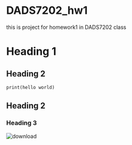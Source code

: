 # DADS7202_hw1
this is project for homework1 in DADS7202 class

# Heading 1
## Heading 2
```
print(hello world)
```
## Heading 2
### Heading 3

![download](https://user-images.githubusercontent.com/85028821/189327354-413612c2-edf3-4ab8-9d20-0927cc484351.png)
